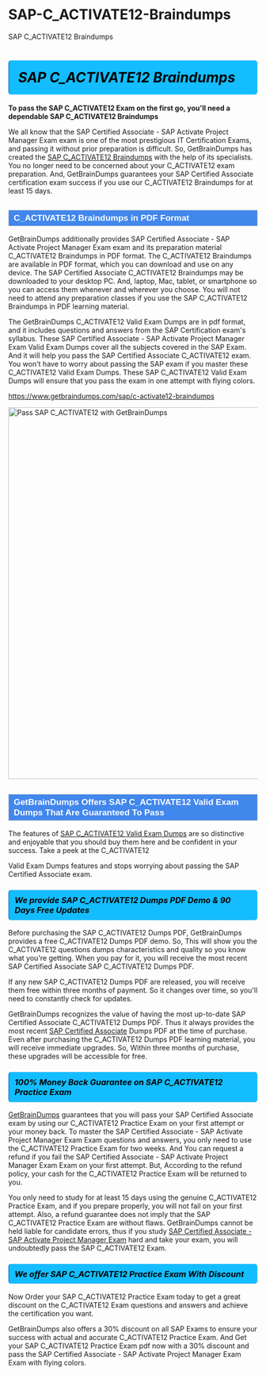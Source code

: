 # SAP-C_ACTIVATE12-Braindumps
SAP C_ACTIVATE12 Braindumps
<h1><strong><span style="display: block; color: #000000; background: #14BDFF; border: 0.5px solid #AED6F1; border-left: 3px solid #3498DB; padding: .6em; border-radius: 6px;">                     <em>SAP C_ACTIVATE12 <span class="exam_variation">Braindumps</span> </em>                </span></strong>            </h1>                        <p><strong>To pass the SAP C_ACTIVATE12 Exam on the first go, you'll need a dependable SAP C_ACTIVATE12 <span class="exam_variation">Braindumps</span></strong></p>                        <p>We all know that the SAP Certified Associate - SAP Activate Project Manager Exam exam is one of the most prestigious IT Certification Exams,             and passing it without prior preparation is difficult. So, GetBrainDumps has created the <a href="https://www.getbraindumps.com/sap/c-activate12-braindumps">SAP C_ACTIVATE12 <span class="exam_variation">Braindumps</span></a> with the help of its specialists.             You no longer need to be concerned about your C_ACTIVATE12 exam preparation. And, GetBrainDumps guarantees your SAP Certified Associate certification             exam success if you use our C_ACTIVATE12 <span class="exam_variation">Braindumps</span> for at least 15 days.</p>                        <h2 style="background: #4287ec; border: 1px solid #cccccc; padding: 5px 10px;">                <span style="color: #ffffff;">                    <span style="font-size: 11pt;">                        <span style="line-height: normal;">                            <span style="font-family: Calibri,sans-serif;">                                <strong>                                    <span style="font-size: 13.0pt;">C_ACTIVATE12 <span class="exam_variation">Braindumps</span> in PDF Format</span>                                </strong>                            </span>                        </span>                    </span>                </span>            </h2>                        <p>GetBrainDumps additionally provides SAP Certified Associate - SAP Activate Project Manager Exam exam and its preparation material C_ACTIVATE12 <span class="exam_variation">Braindumps</span> in PDF format.             The C_ACTIVATE12 <span class="exam_variation">Braindumps</span> are available in PDF format, which you can download and use on any device. The SAP Certified Associate C_ACTIVATE12 <span class="exam_variation">Braindumps</span> may be downloaded             to your desktop PC. And, laptop, Mac, tablet, or smartphone so you can access them whenever and wherever you choose. You will not need to attend any preparation classes if you use             the SAP C_ACTIVATE12 <span class="exam_variation">Braindumps</span> in PDF learning material. </p>                        <p>The GetBrainDumps C_ACTIVATE12 <span class="exam_variation2">Valid Exam Dumps</span> are in pdf format, and  it includes questions and answers from the SAP Certification exam's syllabus. These             SAP Certified Associate - SAP Activate Project Manager Exam <span class="exam_variation2">Valid Exam Dumps</span> cover all the subjects covered in the SAP Exam. And it will help you pass the             SAP Certified Associate C_ACTIVATE12 exam. You won't have to worry about passing the SAP exam if you master these C_ACTIVATE12 <span class="exam_variation2">Valid Exam Dumps</span>.             These SAP C_ACTIVATE12 <span class="exam_variation2">Valid Exam Dumps</span> will ensure that you pass the exam in one attempt with flying colors.</p>                        <p><a href="https://www.getbraindumps.com/sap/c-activate12-braindumps">https://www.getbraindumps.com/sap/c-activate12-braindumps</a></p>                        <p><a href="https://www.getbraindumps.com/"><img src="https://www.getbraindumps.com/images/get-updated-exam-questions-with-discount-getbraindumps.jpg" class="postImage" alt="Pass SAP C_ACTIVATE12 with GetBrainDumps" width="750"></a></p>                            <h2 style="background: #4287ec; border: 1px solid #cccccc; padding: 5px 10px;">                <span style="color: #ffffff;">                    <span style="font-size: 11pt;">                        <span style="line-height: normal;">                            <span style="font-family: Calibri,sans-serif;">                                <strong>                                    <span style="font-size: 13.0pt;">GetBrainDumps Offers SAP C_ACTIVATE12 <span class="exam_variation2">Valid Exam Dumps</span> That Are Guaranteed To Pass</span>                                </strong>                            </span>                        </span>                    </span>                </span>            </h2>                        <p>The features of <a href="https://www.getbraindumps.com/sap-braindumps.html">SAP C_ACTIVATE12 <span class="exam_variation2">Valid Exam Dumps</span></a> are so distinctive and enjoyable that you should buy them here and be confident in your success. Take a peek at the C_ACTIVATE12</p>            <p> <span class="exam_variation2">Valid Exam Dumps</span> features and stops worrying about passing the SAP Certified Associate exam.</p>                        <h3>                <strong>                    <span style="display: block; color: #000000; background: #14BDFF; border: 0.5px solid #AED6F1; border-left: 3px solid #3498DB; padding: .6em; border-radius: 6px;">                        <em>We provide SAP C_ACTIVATE12 <span class="exam_variation3">Dumps PDF</span> Demo &amp; 90 Days Free Updates</em>                    </span>                </strong>            </h3>                        <p>Before purchasing the SAP C_ACTIVATE12 <span class="exam_variation3">Dumps PDF</span>, GetBrainDumps provides a free C_ACTIVATE12 <span class="exam_variation3">Dumps PDF</span> demo. So, This will show you the C_ACTIVATE12 questions dumps             characteristics and quality so you know what you're getting. When you pay for it, you will receive the most recent             SAP Certified Associate SAP C_ACTIVATE12 <span class="exam_variation3">Dumps PDF</span>.</p>                        <p>If any new SAP C_ACTIVATE12 <span class="exam_variation3">Dumps PDF</span> are released, you will receive them free within three months of payment.             So it changes over time, so you'll need to constantly check for updates.</p>                        <p>GetBrainDumps recognizes the value of having the most up-to-date SAP Certified Associate C_ACTIVATE12 <span class="exam_variation3">Dumps PDF</span>. Thus it always provides the most recent             <a href="https://www.getbraindumps.com/sap/sap-certified-associate-braindumps.html">SAP Certified Associate</a> <span class="exam_variation3">Dumps PDF</span> at the time of purchase. Even after purchasing the C_ACTIVATE12 <span class="exam_variation3">Dumps PDF</span> learning material, you will receive immediate upgrades.             So, Within three months of purchase, these upgrades will be accessible for free.</p>                        <h3>                <strong>                    <span style="display: block; color: #000000; background: #14BDFF; border: 0.5px solid #AED6F1; border-left: 3px solid #3498DB; padding: .6em; border-radius: 6px;">                        <em>100% Money Back Guarantee on SAP C_ACTIVATE12 <span class="exam_variation4">Practice Exam</span></em>                    </span>                </strong>            </h3>                        <p><a href="https://www.getbraindumps.com/">GetBrainDumps</a> guarantees that you will pass your SAP Certified Associate exam by using our C_ACTIVATE12 <span class="exam_variation4">Practice Exam</span> on your first attempt or your money back.             To master the SAP Certified Associate - SAP Activate Project Manager Exam Exam questions and answers, you only need to use the C_ACTIVATE12 <span class="exam_variation4">Practice Exam</span> for             two weeks. And You can request a refund if you fail the SAP Certified Associate - SAP Activate Project Manager Exam Exam on your first attempt. But, According to the refund policy, your cash             for the C_ACTIVATE12 <span class="exam_variation4">Practice Exam</span> will be returned to you.</p>                        <p>You only need to study for at least 15 days using the genuine C_ACTIVATE12 <span class="exam_variation4">Practice Exam</span>, and if you prepare properly, you will not fail on your first attempt.             Also, a refund guarantee does not imply that the SAP C_ACTIVATE12 <span class="exam_variation4">Practice Exam</span> are without flaws. GetBrainDumps cannot be held liable for candidate errors,             thus if you study <a href="https://www.getbraindumps.com/sap/c-activate12-braindumps">SAP Certified Associate - SAP Activate Project Manager Exam</a> hard and take your exam, you will undoubtedly pass the SAP C_ACTIVATE12 Exam. </p>                        <h3>                <strong>                    <span style="display: block; color: #000000; background: #14BDFF; border: 0.5px solid #AED6F1; border-left: 3px solid #3498DB; padding: .6em; border-radius: 6px;">                        <em>We offer SAP C_ACTIVATE12 <span class="exam_variation4">Practice Exam</span> With Discount</em>                    </span>                </strong>            </h3>                        <p>Now Order your SAP C_ACTIVATE12 <span class="exam_variation4">Practice Exam</span> today to get a great discount on the C_ACTIVATE12 Exam questions and answers and achieve the certification you want.</p>                        <p>GetBrainDumps also offers a 30% discount on all SAP Exams to ensure your success with actual and accurate C_ACTIVATE12 <span class="exam_variation4">Practice Exam</span>. And Get your SAP C_ACTIVATE12 <span class="exam_variation4">Practice Exam</span>             pdf now with a 30% discount and pass the SAP Certified Associate - SAP Activate Project Manager Exam Exam with flying colors.</p>                    

